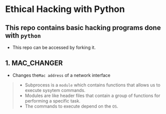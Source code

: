 # Ethical Hacking with Python

## This repo contains basic hacking programs done with `python`
* This repo can be accessed by forking it.

## 1. MAC_CHANGER
* Changes the`Mac address` of a network interface

> - Subprocess is a `module` which contains functions that allows us to execute sysytem commands.
> - Modules are like header files that contain a group of functions for performing a specific task.
> - The commands to execute depend on the `OS`.
